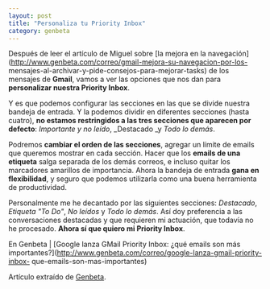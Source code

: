 ```yaml
---
layout: post
title: "Personaliza tu Priority Inbox"
category: genbeta
---
```




Después de leer el artículo de Miguel sobre [la mejora en la
navegación](http://www.genbeta.com/correo/gmail-mejora-su-navegacion-por-los-
mensajes-al-archivar-y-pide-consejos-para-mejorar-tasks) de los mensajes de
**Gmail**, vamos a ver las opciones que nos dan para **personalizar nuestra
Priority Inbox**.

Y es que podemos configurar las secciones en las que se divide nuestra bandeja
de entrada. Y la podemos dividir en diferentes secciones (hasta cuatro), **no
estamos restringidos a las tres secciones que aparecen por defecto**:
_Importante y no leído_, _Destacado _y _Todo lo demás_.

Podremos **cambiar el orden de las secciones**, agregar un límite de emails
que queremos mostrar en cada sección. Hacer que los **emails de una etiqueta**
salga separada de los demás correos, e incluso quitar los marcadores amarillos
de importancia. Ahora la bandeja de entrada **gana en flexibilidad**, y seguro
que podemos utilizarla como una buena herramienta de productividad.

Personalmente me he decantado por las siguientes secciones: _Destacado_,
_Etiqueta "To Do"_, _No leídos_ y _Todo lo demás_. Así doy preferencia a las
conversaciones destacadas y que requieren mi actuación, que todavía no he
procesado. **Ahora sí que quiero mi Priority Inbox**.

En Genbeta | [Google lanza GMail Priority Inbox: ¿qué emails son más
importantes?](http://www.genbeta.com/correo/google-lanza-gmail-priority-inbox-
que-emails-son-mas-importantes)

Artículo extraído de [Genbeta](http://www.genbeta.com).